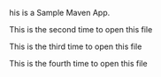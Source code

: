 his is a Sample Maven App. 

This is the second time to open this file

This is the third time to open this file

This is the fourth time to open this file
